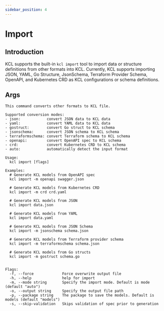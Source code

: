 ```yaml
---
sidebar_position: 4
---
```


# Import

## Introduction

KCL supports the built-in `kcl import` tool to import data or structure definitions from other formats into KCL. Currently, KCL supports importing JSON, YAML, Go Structure, JsonSchema, Terraform Provider Schema, OpenAPI, and Kubernetes CRD as KCL configurations or schema definitions.

## Args

```shell
This command converts other formats to KCL file.

Supported conversion modes:
- json:            convert JSON data to KCL data
- yaml:            convert YAML data to KCL data
- gostruct:        convert Go struct to KCL schema
- jsonschema:      convert JSON schema to KCL schema
- terraformschema: convert Terraform schema to KCL schema
- openapi:         convert OpenAPI spec to KCL schema
- crd:             convert Kubernetes CRD to KCL schema
- auto:            automatically detect the input format

Usage:
  kcl import [flags]

Examples:
  # Generate KCL models from OpenAPI spec
  kcl import -m openapi swagger.json

  # Generate KCL models from Kubernetes CRD
  kcl import -m crd crd.yaml

  # Generate KCL models from JSON
  kcl import data.json

  # Generate KCL models from YAML
  kcl import data.yaml

  # Generate KCL models from JSON Schema
  kcl import -m jsonschema schema.json

  # Generate KCL models from Terraform provider schema
  kcl import -m terraformschema schema.json

  # Generate KCL models from Go structs
  kcl import -m gostruct schema.go


Flags:
  -f, --force             Force overwrite output file
  -h, --help              help for import
  -m, --mode string       Specify the import mode. Default is mode (default "auto")
  -o, --output string     Specify the output file path
  -p, --package string    The package to save the models. Default is models (default "models")
  -s, --skip-validation   Skips validation of spec prior to generation
```

